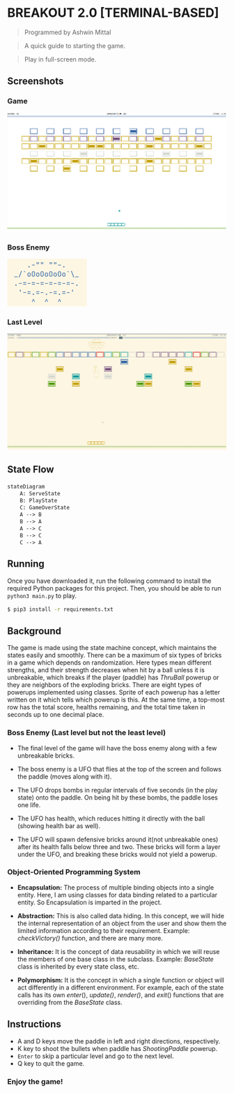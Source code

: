 # BREAKOUT 2.0 [TERMINAL-BASED]

> Programmed by Ashwin Mittal

> A quick guide to starting the game.

> Play in full-screen mode.

## Screenshots

### Game

![image](assets/images/breakout.png)

### Boss Enemy

![image](assets/images/enemy.png)

### Last Level

![image](assets/images/last_level.png)

## State Flow

```mermaid
stateDiagram
    A: ServeState
    B: PlayState
    C: GameOverState
    A --> B
    B --> A
    A --> C
    B --> C
    C --> A
```

## Running

Once you have downloaded it, run the following command to install the required Python packages for this project. Then,
you should be able to run `python3 main.py` to play.

```bash
$ pip3 install -r requirements.txt
```

## Background

The game is made using the state machine concept, which maintains the states easily and smoothly. There can be a maximum
of six types of bricks in a game which depends on randomization. Here types mean different strengths, and their strength
decreases when hit by a ball unless it is unbreakable, which breaks if the player (paddle) has _ThruBall_ powerup or
they are neighbors of the exploding bricks. There are eight types of powerups implemented using classes. Sprite of each
powerup has a letter written on it which tells which powerup is this. At the same time, a top-most row has the total
score, healths remaining, and the total time taken in seconds up to one decimal place.

### Boss Enemy (Last level but not the least level)

- The final level of the game will have the boss enemy along with a few unbreakable bricks.

- The boss enemy is a UFO that flies at the top of the screen and follows the paddle (moves along with it).

- The UFO drops bombs in regular intervals of five seconds (in the play state) onto the paddle. On being hit by these
  bombs, the paddle loses one life.

- The UFO has health, which reduces hitting it directly with the ball (showing health bar as well).

- The UFO will spawn defensive bricks around it(not unbreakable ones) after its health falls below three and two. These
  bricks will form a layer under the UFO, and breaking these bricks would not yield a powerup.

### Object-Oriented Programming System

- **Encapsulation:** The process of multiple binding objects into a single entity. Here, I am using classes for data
  binding related to a particular entity. So Encapsulation is imparted in the project.

- **Abstraction:** This is also called data hiding. In this concept, we will hide the internal representation of an
  object from the user and show them the limited information according to their requirement. Example: _checkVictory()_
  function, and there are many more.

- **Inheritance:** It is the concept of data reusability in which we will reuse the members of one base class in the
  subclass. Example: _BaseState_ class is inherited by every state class, etc.

- **Polymorphism:** It is the concept in which a single function or object will act differently in a different
  environment. For example, each of the state calls has its own _enter_(), _update()_, _render()_, and _exit_()
  functions that are overriding from the _BaseState_ class.

## Instructions

- A and D keys move the paddle in left and right directions, respectively.
- K key to shoot the bullets when paddle has _ShootingPaddle_ powerup.
- `Enter` to skip a particular level and go to the next level.
- Q key to quit the game.

### Enjoy the game!
